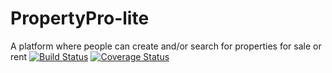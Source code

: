 # PropertyPro-lite
A platform where people can create and/or search for properties for sale or rent
[![Build Status](https://travis-ci.com/prieste/PropertyPro-lite.svg?branch=master)](https://travis-ci.com/prieste/PropertyPro-lite)
[![Coverage Status](https://coveralls.io/repos/github/prieste/PropertyPro-lite/badge.svg?branch=master)](https://coveralls.io/github/prieste/PropertyPro-lite?branch=master)
